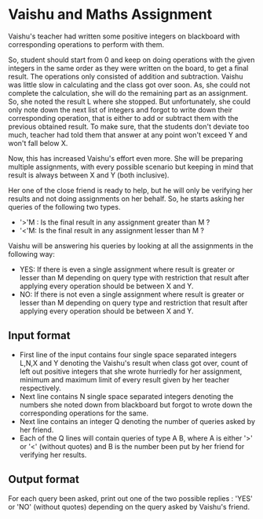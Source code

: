 # Vaishu and Maths Assignment

Vaishu's teacher had written some positive integers on blackboard with corresponding operations to perform with them.

So, student should start from 0 and keep on doing operations with the given integers in the same order as they were written on the board, to get a final result. The operations only consisted of addition and subtraction. Vaishu was little slow in calculating and the class got over soon. As, she could not complete the calculation, she will do the remaining part as an assignment. So, she noted the result L where she stopped. But unfortunately, she could only note down the next list of integers and forgot to write down their corresponding operation, that is either to add or subtract them with the previous obtained result. To make sure, that the students don't deviate too much, teacher had told them that answer at any point won't exceed Y and won't fall below X.

Now, this has increased Vaishu's effort even more. She will be preparing multiple assignments, with every possible scenario but keeping in mind that result is always between X and Y (both inclusive).

Her one of the close friend is ready to help, but he will only be verifying her results and not doing assignments on her behalf. So, he starts asking her queries of the following two types.

- '>'M : Is the final result in any assignment greater than M ?
- '<'M: Is the final result in any assignment lesser than M ?

Vaishu will be answering his queries by looking at all the assignments in the following way:

- YES: If there is even a single assignment where result is greater or lesser than M depending on query type with restriction that result after applying every operation should be between X and Y.
- NO: If there is not even a single assignment where result is greater or lesser than M depending on query type and restriction that result after applying every operation should be between X and Y.

## Input format

- First line of the input contains four single space separated integers L,N,X and Y denoting the Vaishu's result when class got over, count of left out positive integers that she wrote hurriedly for her assignment, minimum and maximum limit of every result given by her teacher respectively.
- Next line contains N single space separated integers denoting the numbers she noted down from blackboard but forgot to wrote down the corresponding operations for the same.
- Next line contains an integer Q denoting the number of queries asked by her friend.
- Each of the Q lines will contain queries of type A B, where A is either '>' or '<' (without quotes) and B is the number been put by her friend for verifying her results.

## Output format

For each query been asked, print out one of the two possible replies : 'YES' or 'NO' (without quotes) depending on the query asked by Vaishu's friend.
